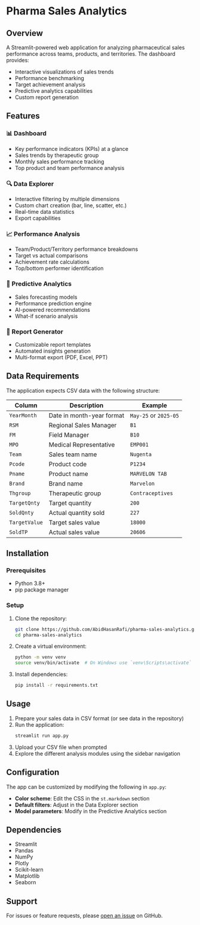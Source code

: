 # Pharma Sales Analytics

## Overview
A Streamlit-powered web application for analyzing pharmaceutical sales performance across teams, products, and territories. The dashboard provides:

- Interactive visualizations of sales trends
- Performance benchmarking
- Target achievement analysis
- Predictive analytics capabilities
- Custom report generation

## Features

### 📊 Dashboard
- Key performance indicators (KPIs) at a glance
- Sales trends by therapeutic group
- Monthly sales performance tracking
- Top product and team performance analysis

### 🔍 Data Explorer
- Interactive filtering by multiple dimensions
- Custom chart creation (bar, line, scatter, etc.)
- Real-time data statistics
- Export capabilities

### 📈 Performance Analysis
- Team/Product/Territory performance breakdowns
- Target vs actual comparisons
- Achievement rate calculations
- Top/bottom performer identification

### 🤖 Predictive Analytics
- Sales forecasting models
- Performance prediction engine
- AI-powered recommendations
- What-if scenario analysis

### 📑 Report Generator
- Customizable report templates
- Automated insights generation
- Multi-format export (PDF, Excel, PPT)

## Data Requirements
The application expects CSV data with the following structure:

| Column | Description | Example |
|--------|-------------|---------|
| `YearMonth` | Date in month-year format | `May-25` or `2025-05` |
| `RSM` | Regional Sales Manager | `B1` |
| `FM` | Field Manager | `B10` |
| `MPO` | Medical Representative | `EMP001` |
| `Team` | Sales team name | `Nugenta` |
| `Pcode` | Product code | `P1234` |
| `Pname` | Product name | `MARVELON TAB` |
| `Brand` | Brand name | `Marvelon` |
| `Thgroup` | Therapeutic group | `Contraceptives` |
| `TargetQnty` | Target quantity | `200` |
| `SoldQnty` | Actual quantity sold | `227` |
| `TargetValue` | Target sales value | `18000` |
| `SoldTP` | Actual sales value | `20606` |

## Installation

### Prerequisites
- Python 3.8+
- pip package manager

### Setup
1. Clone the repository:
   ```bash
   git clone https://github.com/AbidHasanRafi/pharma-sales-analytics.git
   cd pharma-sales-analytics
   ```

2. Create a virtual environment:
   ```bash
   python -m venv venv
   source venv/bin/activate  # On Windows use `venv\Scripts\activate`
   ```

3. Install dependencies:
   ```bash
   pip install -r requirements.txt
   ```

## Usage
1. Prepare your sales data in CSV format (or see data in the repository)
2. Run the application:
   ```bash
   streamlit run app.py
   ```
3. Upload your CSV file when prompted
4. Explore the different analysis modules using the sidebar navigation

## Configuration
The app can be customized by modifying the following in `app.py`:

- **Color scheme**: Edit the CSS in the `st.markdown` section
- **Default filters**: Adjust in the Data Explorer section
- **Model parameters**: Modify in the Predictive Analytics section

## Dependencies
- Streamlit
- Pandas
- NumPy
- Plotly
- Scikit-learn
- Matplotlib
- Seaborn

## Support
For issues or feature requests, please [open an issue](https://github.com/abidhasanrafi/pharma-sales-analytics/issues) on GitHub.
